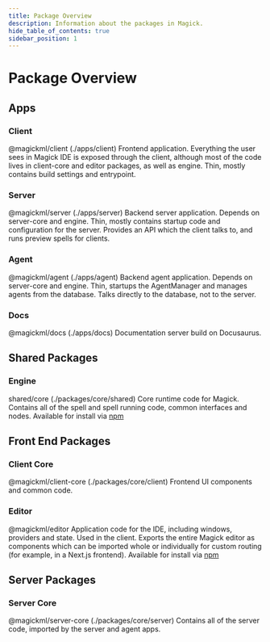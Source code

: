 ```yaml
---
title: Package Overview
description: Information about the packages in Magick.
hide_table_of_contents: true
sidebar_position: 1
---
```


# Package Overview

## Apps

### Client

@magickml/client (./apps/client)
Frontend application. Everything the user sees in Magick IDE is exposed through the client, although most of the code lives in client-core and editor packages, as well as engine. Thin, mostly contains build settings and entrypoint.

### Server

@magickml/server (./apps/server)
Backend server application. Depends on server-core and engine. Thin, mostly contains startup code and configuration for the server. Provides an API which the client talks to, and runs preview spells for clients.

### Agent

@magickml/agent (./apps/agent)
Backend agent application. Depends on server-core and engine. Thin, startups the AgentManager and manages agents from the database. Talks directly to the database, not to the server.

### Docs

@magickml/docs (./apps/docs)
Documentation server build on Docusaurus.

## Shared Packages

### Engine

shared/core (./packages/core/shared)
Core runtime code for Magick. Contains all of the spell and spell running code, common interfaces and nodes. Available for install via [npm](https://www.npmjs.com/package/shared/core)

## Front End Packages

### Client Core

@magickml/client-core (./packages/core/client)
Frontend UI components and common code.

### Editor

@magickml/editor
Application code for the IDE, including windows, providers and state. Used in the client. Exports the entire Magick editor as components which can be imported whole or individually for custom routing (for example, in a Next.js frontend). Available for install via [npm](https://www.npmjs.com/package/@magickml/editor)

## Server Packages

### Server Core

@magickml/server-core (./packages/core/server)
Contains all of the server code, imported by the server and agent apps.
